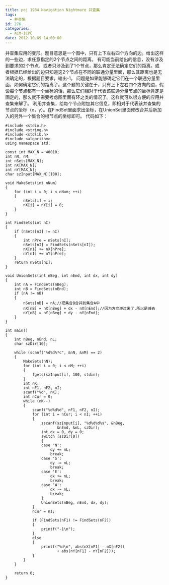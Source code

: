 ```yaml
---
title: poj 1984 Navigation Nightmare 并查集
tags:
  - 并查集
id: 276
categories:
  - ACM-ICPC
date: 2012-10-09 14:00:00
---
```


并查集应用的变形。题目意思是一个图中，只有上下左右四个方向的边。给出这样的一些边，求任意指定的2个节点之间的距离。
有可能当前给出的信息，没有涉及到要求的2个节点，或者只涉及到了1个节点，那么肯定无法确定它们的距离。或者根据已经给出的边只知道这2个节点在不同的联通分量里面，那么其距离也是无法确定的，根据题目要求，输出-1。
问题是如果能够确定它们在一个联通分量里面，如何确定它们的距离了。这个题的关键在于，只有上下左右四个方向的边，假设每个节点都有一个坐标的话，那么它们相对于代表该联通分量节点的坐标肯定是固定的，那么就不需要考虑图里面有环之类的情况了。这样就可以很方便的应用并查集来解了。
利用并查集，给每个节点附加其它信息，即相对于代表该并查集的节点的坐标（x，y）。在FindSet里面求出坐标，在UnionSet里面修改合并后新加入的另外一个集合的根节点的坐标即可。
代码如下：
``` stylus
#include <stdio.h>
#include <string.h>
#include <stdlib.h>
#include <algorithm>
using namespace std;

const int MAX_N = 40010;
int nN, nM;
int nSets[MAX_N];
int nX[MAX_N];
int nY[MAX_N];
char szInput[MAX_N][100];

void MakeSets(int nNum)
{
    for (int i = 0; i < nNum; ++i)
    {
        nSets[i] = i;
        nX[i] = nY[i] = 0;
    }
}

int FindSets(int nI)
{
    if (nSets[nI] != nI)
    {
        int nPre = nSets[nI];
        nSets[nI] = FindSets(nSets[nI]);
        nX[nI] += nX[nPre];
        nY[nI] += nY[nPre];
    }
    return nSets[nI];
}

void UnionSets(int nBeg, int nEnd, int dx, int dy)
{
    int nA = FindSets(nBeg);
    int nB = FindSets(nEnd);
    if (nA != nB)
    {
        nSets[nB] = nA;//把集合B合并到集合A中
        nX[nB] = nX[nBeg] + dx - nX[nEnd];//因为方向逆过来了,所以是减去
        nY[nB] = nY[nBeg] + dy - nY[nEnd];
    }
}

int main()
{
    int nBeg, nEnd, nL;
    char szDir[10];

    while (scanf("%d%d%*c", &nN, &nM) == 2)
    {
        MakeSets(nN);
        for (int i = 0; i < nM; ++i)
        {
            fgets(szInput[i], 100, stdin);
        }
        int nK;
        int nF1, nF2, nI;
        scanf("%d", nK);
        int nCur = 0;
        while (nK--)
        {
            scanf("%d%d%d", nF1, nF2, nI);
            for (int i = nCur; i < nI; ++i)
            {
                sscanf(szInput[i], "%d%d%d%s", &nBeg,
                       &nEnd, &nL, szDir);
                int dx = 0, dy = 0;
                switch (szDir[0])
                {
                case 'N':
                    dy += nL;
                    break;
                case 'S':
                    dy -= nL;
                    break;
                case 'E':
                    dx += nL;
                    break;
                case 'W':
                    dx -= nL;
                    break;
                }
                UnionSets(nBeg, nEnd, dx, dy);
            }
            nCur = nI;

            if (FindSets(nF1) != FindSets(nF2))
            {
                printf("-1\n");
            }
            else
            {
                printf("%d\n", abs(nX[nF1] - nX[nF2])
                       + abs(nY[nF1] - nY[nF2]));
            }
        }
    }

    return 0;
}
```